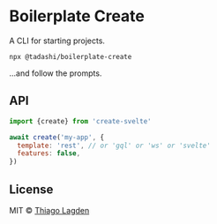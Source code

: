 # Boilerplate Create

A CLI for starting projects.

```
npx @tadashi/boilerplate-create
```

...and follow the prompts.


## API

```js
import {create} from 'create-svelte'

await create('my-app', {
  template: 'rest', // or 'gql' or 'ws' or 'svelte'
  features: false,
})
```


## License

MIT © [Thiago Lagden](https://github.com/lagden)

